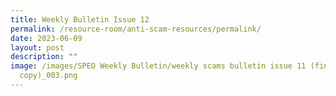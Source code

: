 ```yaml
---
title: Weekly Bulletin Issue 12
permalink: /resource-room/anti-scam-resources/permalink/
date: 2023-06-09
layout: post
description: ""
image: /images/SPEO Weekly Bulletin/weekly scams bulletin issue 11 (finalised
  copy)_003.png
---
```

